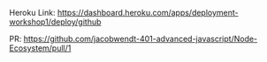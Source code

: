 Heroku Link:
https://dashboard.heroku.com/apps/deployment-workshop1/deploy/github

PR: 
https://github.com/jacobwendt-401-advanced-javascript/Node-Ecosystem/pull/1

